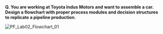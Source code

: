 **Q. You are working at Toyota Indus Motors and want to assemble a car. Design a flowchart with proper
process modules and decision structures to replicate a pipeline production.**

![PF_Lab02_Flowchart_01](https://github.com/user-attachments/assets/0873d684-629c-40bc-8818-04bd825d8496)
